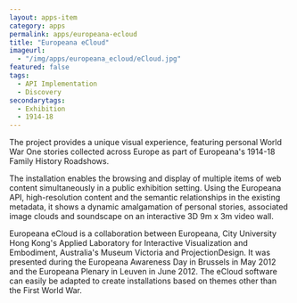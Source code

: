 ```yaml
---
layout: apps-item
category: apps
permalink: apps/europeana-ecloud
title: "Europeana eCloud"
imageurl:
  - "/img/apps/europeana_ecloud/eCloud.jpg"
featured: false
tags: 
  - API Implementation
  - Discovery
secondarytags:
  - Exhibition
  - 1914-18
---
```

The project provides a unique visual experience, featuring personal World War One stories collected across Europe as part of Europeana's 1914-18 Family History Roadshows.

The installation enables the browsing and display of multiple items of web content simultaneously in a public exhibition setting. Using the Europeana API, high-resolution content and the semantic relationships in the existing metadata, it shows a dynamic amalgamation of personal stories, associated image clouds and soundscape on an interactive 3D 9m x 3m video wall.

Europeana eCloud is a collaboration between Europeana, City University Hong Kong's Applied Laboratory for Interactive Visualization and Embodiment, Australia's Museum Victoria and ProjectionDesign. It was presented during the Europeana Awareness Day in Brussels in May 2012 and the Europeana Plenary in Leuven in June 2012. The eCloud software can easily be adapted to create installations based on themes other than the First World War.
